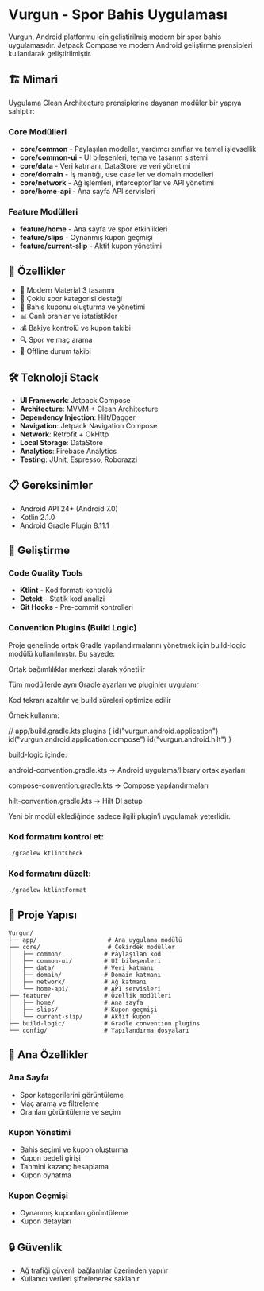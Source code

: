 # Vurgun - Spor Bahis Uygulaması

Vurgun, Android platformu için geliştirilmiş modern bir spor bahis uygulamasıdır. Jetpack Compose ve modern Android geliştirme prensipleri kullanılarak geliştirilmiştir.

## 🏗️ Mimari

Uygulama Clean Architecture prensiplerine dayanan modüler bir yapıya sahiptir:

### Core Modülleri
- **core/common** - Paylaşılan modeller, yardımcı sınıflar ve temel işlevsellik
- **core/common-ui** - UI bileşenleri, tema ve tasarım sistemi
- **core/data** - Veri katmanı, DataStore ve veri yönetimi
- **core/domain** - İş mantığı, use case'ler ve domain modelleri
- **core/network** - Ağ işlemleri, interceptor'lar ve API yönetimi
- **core/home-api** - Ana sayfa API servisleri

### Feature Modülleri
- **feature/home** - Ana sayfa ve spor etkinlikleri
- **feature/slips** - Oynanmış kupon geçmişi
- **feature/current-slip** - Aktif kupon yönetimi

## 🚀 Özellikler

- 📱 Modern Material 3 tasarımı
- 🏈 Çoklu spor kategorisi desteği
- 🎯 Bahis kuponu oluşturma ve yönetimi
- 📊 Canlı oranlar ve istatistikler
- 💰 Bakiye kontrolü ve kupon takibi
- 🔍 Spor ve maç arama
- 📡 Offline durum takibi

## 🛠️ Teknoloji Stack

- **UI Framework**: Jetpack Compose
- **Architecture**: MVVM + Clean Architecture
- **Dependency Injection**: Hilt/Dagger
- **Navigation**: Jetpack Navigation Compose
- **Network**: Retrofit + OkHttp
- **Local Storage**: DataStore
- **Analytics**: Firebase Analytics
- **Testing**: JUnit, Espresso, Roborazzi

## 📋 Gereksinimler

- Android API 24+ (Android 7.0)
- Kotlin 2.1.0
- Android Gradle Plugin 8.11.1


## 🔧 Geliştirme

### Code Quality Tools
- **Ktlint** - Kod formatı kontrolü
- **Detekt** - Statik kod analizi
- **Git Hooks** - Pre-commit kontrolleri

### Convention Plugins (Build Logic)

Proje genelinde ortak Gradle yapılandırmalarını yönetmek için build-logic modülü kullanılmıştır. Bu sayede:

Ortak bağımlılıklar merkezi olarak yönetilir

Tüm modüllerde aynı Gradle ayarları ve pluginler uygulanır

Kod tekrarı azaltılır ve build süreleri optimize edilir

Örnek kullanım:

// app/build.gradle.kts
plugins {
    id("vurgun.android.application")
    id("vurgun.android.application.compose")
    id("vurgun.android.hilt")
}


build-logic içinde:

android-convention.gradle.kts → Android uygulama/library ortak ayarları

compose-convention.gradle.kts → Compose yapılandırmaları

hilt-convention.gradle.kts → Hilt DI setup

Yeni bir modül eklediğinde sadece ilgili plugin’i uygulamak yeterlidir.

### Kod formatını kontrol et:
```bash
./gradlew ktlintCheck
```

### Kod formatını düzelt:
```bash
./gradlew ktlintFormat
```

## 📁 Proje Yapısı

```
Vurgun/
├── app/                    # Ana uygulama modülü
├── core/                   # Çekirdek modüller
│   ├── common/            # Paylaşılan kod
│   ├── common-ui/         # UI bileşenleri
│   ├── data/              # Veri katmanı
│   ├── domain/            # Domain katmanı
│   ├── network/           # Ağ katmanı
│   └── home-api/          # API servisleri
├── feature/               # Özellik modülleri
│   ├── home/              # Ana sayfa
│   ├── slips/             # Kupon geçmişi
│   └── current-slip/      # Aktif kupon
├── build-logic/           # Gradle convention plugins
└── config/                # Yapılandırma dosyaları
```

## 🎯 Ana Özellikler

### Ana Sayfa
- Spor kategorilerini görüntüleme
- Maç arama ve filtreleme
- Oranları görüntüleme ve seçim

### Kupon Yönetimi
- Bahis seçimi ve kupon oluşturma
- Kupon bedeli girişi
- Tahmini kazanç hesaplama
- Kupon oynatma

### Kupon Geçmişi
- Oynanmış kuponları görüntüleme
- Kupon detayları

## 🔒 Güvenlik
- Ağ trafiği güvenli bağlantılar üzerinden yapılır
- Kullanıcı verileri şifrelenerek saklanır


